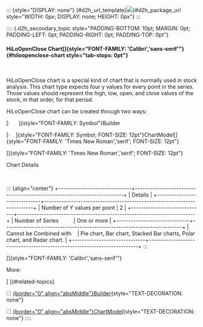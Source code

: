 ::: {style="DISPLAY: none"}
[](ms-xhelp:///?Id=d2h_url_template){#d2h_url_template}![](!package_url!){#d2h_package_url style="WIDTH: 0px; DISPLAY: none; HEIGHT: 0px"}
:::

:::: {.d2h_secondary_topic style="PADDING-BOTTOM: 10pt; MARGIN: 0pt; PADDING-LEFT: 0pt; PADDING-RIGHT: 0pt; PADDING-TOP: 0pt"}
#### HiLoOpenClose Chart[]{style="FONT-FAMILY: 'Calibri','sans-serif'"} {#hiloopenclose-chart style="tab-stops: 0pt"}

 

HiLoOpenClose chart is a special kind of chart that is normally used in stock analysis. This chart type expects four y values for every point in the series. Those values should represent the high, low, open, and close values of the stock, in that order, for that period.             

HiLoOpenClose chart can be created through two ways:

[·      ]{style="FONT-FAMILY: Symbol"}Builder

[·    ]{style="FONT-FAMILY: Symbol; FONT-SIZE: 12pt"}ChartModel[]{style="FONT-FAMILY: 'Times New Roman','serif'; FONT-SIZE: 12pt"}

[]{style="FONT-FAMILY: 'Times New Roman','serif'; FONT-SIZE: 12pt"} 

Chart Details

 

::: {align="center"}
+------------------------------+-------------------------------------------------------------------------+
| Details                                                                                                |
+------------------------------+-------------------------------------------------------------------------+
| Number of Y values per point | 2                                                                       |
+------------------------------+-------------------------------------------------------------------------+
| Number of Series             | One or more                                                             |
+------------------------------+-------------------------------------------------------------------------+
| Cannot be Combined with      | Pie chart, Bar chart, Stacked Bar charts, Polar chart, and Radar chart. |
+------------------------------+-------------------------------------------------------------------------+
:::

[]{style="FONT-FAMILY: 'Calibri','sans-serif'"} 

More:

[ ]{#related-topics}

[![](button.gif){border="0" align="absMiddle"}Builder](ms-xhelp:///?Id=c7504a22-53fe-4f18-b434-dda8bbd398a2){style="TEXT-DECORATION: none"}

[![](button.gif){border="0" align="absMiddle"}ChartModel](ms-xhelp:///?Id=4d3d8ec8-a79b-4868-938d-11cf54e6a423){style="TEXT-DECORATION: none"}
::::
